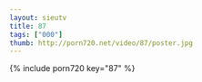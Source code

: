 ```yaml
--- 
layout: sieutv
title: 87
tags: ["000"]
thumb: http://porn720.net/video/87/poster.jpg
---
```

{% include porn720 key="87" %} 
